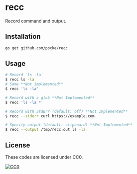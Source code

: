 recc
============

Record command and output.


Installation
-----------

```sh
go get github.com/pocke/recc
```

<!-- Or download a binary from [Latest release](https://github.com/pocke/recc/releases/latest). -->


Usage
-----------

```sh
# Record `ls -la`
$ recc ls -la
# Same **Not Implemented**
$ recc 'ls -la'

# Record with a glob **Not Implemented**
$ recc 'ls -la *'

# Record with StdErr (default: off) **Not Implemented**
$ recc --stderr curl https://example.com

# Specify output (default: clipboard) **Not Implemented**
$ recc --output /tmp/recc.out ls -la
```

License
-------

These codes are licensed under CC0.

[![CC0](http://i.creativecommons.org/p/zero/1.0/88x31.png "CC0")](http://creativecommons.org/publicdomain/zero/1.0/deed.en)
